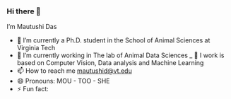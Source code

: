 ### Hi there 👋

<!--
**MautushiD/MautushiD** is a ✨ _special_ ✨ repository because its `README.md` (this file) appears on your GitHub profile.

Here are some ideas to get you started:
-->
I’m Mautushi Das
- 🔭 I’m currently a Ph.D. student in the School of Animal Sciences at Virginia Tech
- 🌱 I’m currently working in The lab of Animal Data Sciences
_ 💞️ I work is based on Computer Vision, Data analysis and Machine Learning
- 📫 How to reach me mautushid@vt.edu
- 😄 Pronouns: MOU - TOO - SHE
- ⚡ Fun fact:

